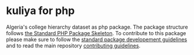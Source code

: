 # kuliya for php

Algeria's college hierarchy dataset as php package.
The package structure follows [the Standard PHP Package Skeleton](https://github.com/php-pds/skeleton).
To contribute to this package please make sure to follow the [standard package developement guidelines](http://phppackagechecklist.com/) and to read the main repository [contributing guidelines](.github/CONTRIBUTING.m). 
